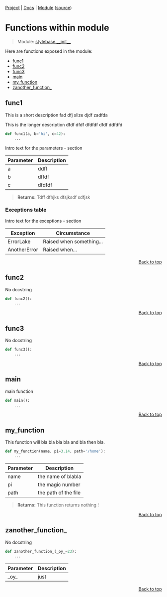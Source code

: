 [Project](/README.md) | [Docs](/docs/README.md) | [Module](/docs/modules/stylebase/__init__/README.md) ([source](/stylebase/__init__.py))

# Functions within module
> Module: [stylebase.\_\_init\_\_](/docs/modules/stylebase/__init__/README.md)

Here are functions exposed in the module:
- [func1](#func1)
- [func2](#func2)
- [func3](#func3)
- [main](#main)
- [my\_function](#my_function)
- [zanother\_function\_](#zanother_function_)

## func1
This is a short description fad dfj sllze djdf zadfda

This is the longer description
dfdf dfdf dfdfdf dfdf ddfdfd

```python
def func1(a, b='hi', c=42):
    ...
```

Intro text for the parameters - section

| Parameter | Description |
| --- | --- |
| a | ddff |
| b | dffdf |
| c | dfdfdf |

> **Returns:** Tdff dfhjks dfsjksdf sdfjsk

### Exceptions table
Intro text for the exceptions - section

| Exception | Circumstance |
| --- | --- |
| ErrorLake | Raised when something... |
| AnotherError | Raised when... |

<p align="right"><a href="#functions-within-module">Back to top</a></p>

## func2
No docstring

```python
def func2():
    ...
```

<p align="right"><a href="#functions-within-module">Back to top</a></p>

## func3
No docstring

```python
def func3():
    ...
```

<p align="right"><a href="#functions-within-module">Back to top</a></p>

## main
main function

```python
def main():
    ...
```

<p align="right"><a href="#functions-within-module">Back to top</a></p>

## my\_function
This function will bla bla bla bla and bla then bla.

```python
def my_function(name, pi=3.14, path='/home'):
    ...
```

| Parameter | Description |
| --- | --- |
| name | the name of blabla |
| pi | the magic number |
| path | the path of the file |

> **Returns:** This function returns nothing !

<p align="right"><a href="#functions-within-module">Back to top</a></p>

## zanother\_function\_
No docstring

```python
def zanother_function_(_oy_=23):
    ...
```

| Parameter | Description |
| --- | --- |
| \_oy\_ | just |

<p align="right"><a href="#functions-within-module">Back to top</a></p>

